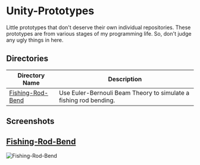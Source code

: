 # Unity-Prototypes
Little prototypes that don't deserve their own individual repositories. These prototypes are from various stages of my programming life. So, don't judge any ugly things in here.

## Directories
| **Directory Name**  | **Description** | 
| ------------------- | --------------- | 
| [Fishing-Rod-Bend](https://github.com/barrettotte/Unity-Prototypes/tree/master/Fishing-Rod-Bend) | Use Euler-Bernouli Beam Theory to simulate a fishing rod bending. |


## Screenshots


## [Fishing-Rod-Bend](https://github.com/barrettotte/Unity-Prototypes/tree/master/Fishing-Rod-Bend)
![Fishing-Rod-Bend](https://github.com/barrettotte/Unity-Prototypes/blob/master/Fishing-Rod-Bend/FishingRodBend-Screenshot-01.PNG)
